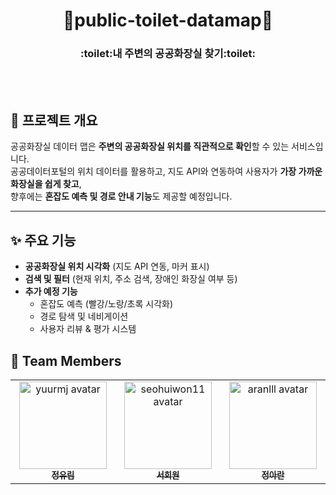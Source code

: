 # <div align=center>:gem:public-toilet-datamap:gem:</div>

  </h1>
  <h3><div align=center>:toilet:내 주변의 공공화장실 찾기:toilet:</div>
</h3>
</div>

<br><br>

## 📌 프로젝트 개요

공공화장실 데이터 맵은 **주변의 공공화장실 위치를 직관적으로 확인**할 수 있는 서비스입니다.  
공공데이터포털의 위치 데이터를 활용하고, 지도 API와 연동하여 사용자가 **가장 가까운 화장실을 쉽게 찾고**,  
향후에는 **혼잡도 예측 및 경로 안내 기능**도 제공할 예정입니다.

---

## ✨ 주요 기능

- **공공화장실 위치 시각화** (지도 API 연동, 마커 표시)
- **검색 및 필터** (현재 위치, 주소 검색, 장애인 화장실 여부 등)
- **추가 예정 기능**
  - 혼잡도 예측 (빨강/노랑/초록 시각화)
  - 경로 탐색 및 네비게이션
  - 사용자 리뷰 & 평가 시스템

## 👋 Team Members

<table align="center">
  <tr>
    <td align="center" width="180">
      <a href="https://github.com/yuurmj">
        <img src="https://github.com/yuurmj.png?size=140" alt="yuurmj avatar" width="140" />
        <div><sub><b>정유림</b></sub></div>
      </a>
    </td>
    <td align="center" width="180">
      <a href="https://github.com/seohuiwon11">
        <img src="https://github.com/seohuiwon11.png?size=140" alt="seohuiwon11 avatar" width="140" />
        <div><sub><b>서희원</b></sub></div>
      </a>
    </td>
     <td align="center" width="180">
      <a href="https://github.com/USER3">
        <img src="https://github.com/aranlll.png?size=140" alt="aranlll avatar" width="140" />
        <div><sub><b>정아란</b></sub></div>
      </a>
    </td>
  </tr>
</table>
